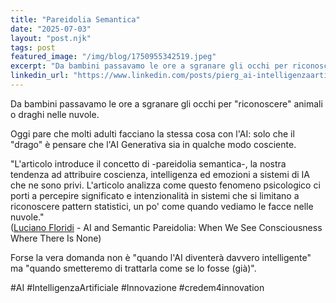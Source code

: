 ```yaml
---
title: "Pareidolia Semantica"
date: "2025-07-03"
layout: "post.njk"
tags: post
featured_image: "/img/blog/1750955342519.jpeg"
excerpt: "Da bambini passavamo le ore a sgranare gli occhi per riconoscere animali o draghi nelle nuvole. Oggi pare che molti adulti facciano la stessa cosa con l'AI: solo che il drago è pensare che l'AI Generativa sia in qualche modo cosciente."
linkedin_url: "https://www.linkedin.com/posts/pierg_ai-intelligenzaartificiale-innovazione-activity-7346425066366152706-v08d"
---
```


Da bambini passavamo le ore a sgranare gli occhi per "riconoscere" animali o draghi nelle nuvole.

Oggi pare che molti adulti facciano la stessa cosa con l'AI: solo che il "drago" è pensare che l'AI Generativa sia in qualche modo cosciente.

"L'articolo introduce il concetto di -pareidolia semantica-, la nostra tendenza ad attribuire coscienza, intelligenza ed emozioni a sistemi di IA che ne sono privi. 
L'articolo analizza come questo fenomeno psicologico ci porti a percepire significato e intenzionalità in sistemi che si limitano a riconoscere pattern statistici, un po' come quando vediamo le facce nelle nuvole."  
([Luciano Floridi](https://www.philosophyofinformation.net/about/) - AI and Semantic Pareidolia: When We See Consciousness Where There Is None)

Forse la vera domanda non è "quando l'AI diventerà davvero intelligente" ma "quando smetteremo di trattarla come se lo fosse (già)".

\#AI \#IntelligenzaArtificiale \#Innovazione \#credem4innovation